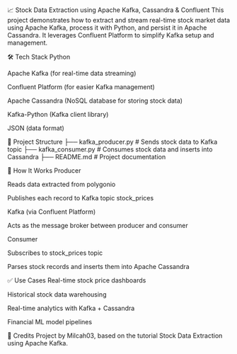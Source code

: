 📈 Stock Data Extraction using Apache Kafka, Cassandra & Confluent
This project demonstrates how to extract and stream real-time stock market data using Apache Kafka, process it with Python, and persist it in Apache Cassandra. It leverages Confluent Platform to simplify Kafka setup and management.

🛠️ Tech Stack
Python

Apache Kafka (for real-time data streaming)

Confluent Platform (for easier Kafka management)

Apache Cassandra (NoSQL database for storing stock data)

Kafka-Python (Kafka client library)

JSON (data format)

📌 Project Structure
├── kafka_producer.py        # Sends stock data to Kafka topic
├── kafka_consumer.py        # Consumes stock data and inserts into Cassandra
├── README.md                # Project documentation


🔁 How It Works
Producer

Reads data extracted from polygonio

Publishes each record to Kafka topic stock_prices

Kafka (via Confluent Platform)

Acts as the message broker between producer and consumer

Consumer

Subscribes to stock_prices topic

Parses stock records and inserts them into Apache Cassandra


✅ Use Cases
Real-time stock price dashboards

Historical stock data warehousing

Real-time analytics with Kafka + Cassandra

Financial ML model pipelines

🙌 Credits
Project by Milcah03, based on the tutorial Stock Data Extraction using Apache Kafka.

